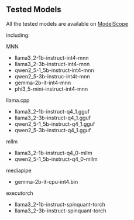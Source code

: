 ## Tested Models

All the tested models are available on [ModelScope](https://modelscope.cn/collections/LLM-Profiler-8683bb4e808a45)

including:

MNN
- llama3_2-1b-instruct-int4-mnn
- llama3_2-3b-instruct-int4-mnn
- qwen2_5-1_5b-instruct-int4-mnn
- qwen2_5-3b-instruc-int4t-mnn
- gemma-2b-it-int4-mnn
- phi3_5-mini-instruct-int4-mnn

llama.cpp
- llama3_2-1b-instruct-q4_1.gguf
- llama3_2-3b-instruct-q4_1.gguf
- qwen2_5-1_5b-instruct-q4_1.gguf
- qwen2_5-3b-instruct-q4_1.gguf

mllm
- llama3_2-1b-instruct-q4_0-mllm
- qwen2_5-1_5b-instruct-q4_0-mllm

mediapipe
- gemma-2b-it-cpu-int4.bin

executorch
- llama3_2-1b-instruct-spinquant-torch
- llama3_2-3b-instruct-spinquant-torch
